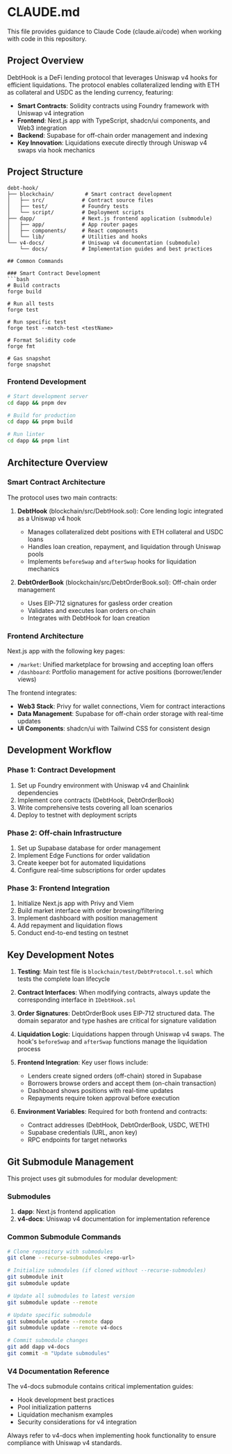 # CLAUDE.md

This file provides guidance to Claude Code (claude.ai/code) when working with code in this repository.

## Project Overview

DebtHook is a DeFi lending protocol that leverages Uniswap v4 hooks for efficient liquidations. The protocol enables collateralized lending with ETH as collateral and USDC as the lending currency, featuring:

- **Smart Contracts**: Solidity contracts using Foundry framework with Uniswap v4 integration
- **Frontend**: Next.js app with TypeScript, shadcn/ui components, and Web3 integration
- **Backend**: Supabase for off-chain order management and indexing
- **Key Innovation**: Liquidations execute directly through Uniswap v4 swaps via hook mechanics

## Project Structure

```
debt-hook/
├── blockchain/          # Smart contract development
│   ├── src/            # Contract source files
│   ├── test/           # Foundry tests
│   └── script/         # Deployment scripts
├── dapp/               # Next.js frontend application (submodule)
│   ├── app/            # App router pages
│   ├── components/     # React components
│   └── lib/            # Utilities and hooks
└── v4-docs/            # Uniswap v4 documentation (submodule)
    └── docs/           # Implementation guides and best practices

## Common Commands

### Smart Contract Development
```bash
# Build contracts
forge build

# Run all tests
forge test

# Run specific test
forge test --match-test <testName>

# Format Solidity code
forge fmt

# Gas snapshot
forge snapshot
```

### Frontend Development
```bash
# Start development server
cd dapp && pnpm dev

# Build for production
cd dapp && pnpm build

# Run linter
cd dapp && pnpm lint
```

## Architecture Overview

### Smart Contract Architecture
The protocol uses two main contracts:

1. **DebtHook** (blockchain/src/DebtHook.sol): Core lending logic integrated as a Uniswap v4 hook
   - Manages collateralized debt positions with ETH collateral and USDC loans
   - Handles loan creation, repayment, and liquidation through Uniswap pools
   - Implements `beforeSwap` and `afterSwap` hooks for liquidation mechanics

2. **DebtOrderBook** (blockchain/src/DebtOrderBook.sol): Off-chain order management
   - Uses EIP-712 signatures for gasless order creation
   - Validates and executes loan orders on-chain
   - Integrates with DebtHook for loan creation

### Frontend Architecture
Next.js app with the following key pages:
- `/market`: Unified marketplace for browsing and accepting loan offers
- `/dashboard`: Portfolio management for active positions (borrower/lender views)

The frontend integrates:
- **Web3 Stack**: Privy for wallet connections, Viem for contract interactions
- **Data Management**: Supabase for off-chain order storage with real-time updates
- **UI Components**: shadcn/ui with Tailwind CSS for consistent design

## Development Workflow

### Phase 1: Contract Development
1. Set up Foundry environment with Uniswap v4 and Chainlink dependencies
2. Implement core contracts (DebtHook, DebtOrderBook)
3. Write comprehensive tests covering all loan scenarios
4. Deploy to testnet with deployment scripts

### Phase 2: Off-chain Infrastructure
1. Set up Supabase database for order management
2. Implement Edge Functions for order validation
3. Create keeper bot for automated liquidations
4. Configure real-time subscriptions for order updates

### Phase 3: Frontend Integration
1. Initialize Next.js app with Privy and Viem
2. Build market interface with order browsing/filtering
3. Implement dashboard with position management
4. Add repayment and liquidation flows
5. Conduct end-to-end testing on testnet

## Key Development Notes

1. **Testing**: Main test file is `blockchain/test/DebtProtocol.t.sol` which tests the complete loan lifecycle

2. **Contract Interfaces**: When modifying contracts, always update the corresponding interface in `IDebtHook.sol`

3. **Order Signatures**: DebtOrderBook uses EIP-712 structured data. The domain separator and type hashes are critical for signature validation

4. **Liquidation Logic**: Liquidations happen through Uniswap v4 swaps. The hook's `beforeSwap` and `afterSwap` functions manage the liquidation process

5. **Frontend Integration**: Key user flows include:
   - Lenders create signed orders (off-chain) stored in Supabase
   - Borrowers browse orders and accept them (on-chain transaction)
   - Dashboard shows positions with real-time updates
   - Repayments require token approval before execution

6. **Environment Variables**: Required for both frontend and contracts:
   - Contract addresses (DebtHook, DebtOrderBook, USDC, WETH)
   - Supabase credentials (URL, anon key)
   - RPC endpoints for target networks

## Git Submodule Management

This project uses git submodules for modular development:

### Submodules
1. **dapp**: Next.js frontend application
2. **v4-docs**: Uniswap v4 documentation for implementation reference

### Common Submodule Commands
```bash
# Clone repository with submodules
git clone --recurse-submodules <repo-url>

# Initialize submodules (if cloned without --recurse-submodules)
git submodule init
git submodule update

# Update all submodules to latest version
git submodule update --remote

# Update specific submodule
git submodule update --remote dapp
git submodule update --remote v4-docs

# Commit submodule changes
git add dapp v4-docs
git commit -m "Update submodules"
```

### V4 Documentation Reference
The v4-docs submodule contains critical implementation guides:
- Hook development best practices
- Pool initialization patterns
- Liquidation mechanism examples
- Security considerations for v4 integration

Always refer to v4-docs when implementing hook functionality to ensure compliance with Uniswap v4 standards.